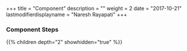 +++
title = "Component"
description = ""
weight = 2
date = "2017-10-21"
lastmodifierdisplayname = "Naresh Rayapati"
+++

### Component Steps

{{% children depth="2" showhidden="true" %}}
